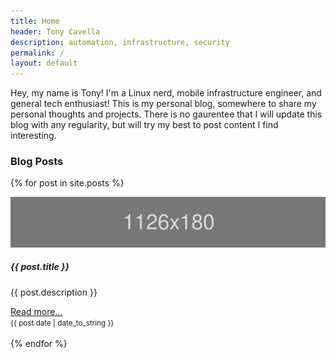 ```yaml
---
title: Home
header: Tony Cavella
description: automation, infrastructure, security
permalink: /
layout: default
---
```

<p class="tldr">Hey, my name is Tony! I'm a Linux nerd, mobile infrastructure engineer, and general tech enthusiast! This is my personal blog, somewhere to share my personal thoughts and projects. There is no gaurentee that I will update this blog with any regularity, but will try my best to post content I find interesting.</p>

<h3>Blog Posts</h3>

{% for post in site.posts %}
<div
  class="bg-image hover-overlay ripple shadow-1-strong rounded"
  data-mdb-ripple-color="light"
>
<div class="card w-100 shadow">
  <img class="card-img-top" src="/assets/images/placeholder.svg" alt="Card image cap">
  <div class="card-body">
    <h5 class="card-title">{{ post.title }}</h5>
    <p class="card-text">{{ post.description }}</p>
    <a href="#" class="card-link">Read more...</a>
  </div>
  <div class="card-footer bg-light">
    <small class="text-muted">{{ post.date | date_to_string }}</small>
  </div>
</div>
<a href="#!">
    <div class="mask" style="background-color: rgba(251, 251, 251, 0.2)"></div>
  </a>
  </div>
<br>
{% endfor %}